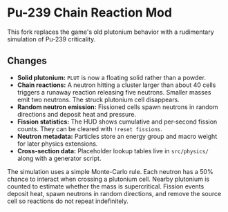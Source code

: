 # Pu-239 Chain Reaction Mod

This fork replaces the game's old plutonium behavior with a rudimentary simulation of Pu‑239 criticality.

## Changes
- **Solid plutonium:** `PLUT` is now a floating solid rather than a powder.
- **Chain reactions:** A neutron hitting a cluster larger than about 40 cells triggers a runaway reaction releasing five neutrons. Smaller masses emit two neutrons. The struck plutonium cell disappears.
- **Random neutron emission:** Fissioned cells spawn neutrons in random directions and deposit heat and pressure.
- **Fission statistics:** The HUD shows cumulative and per‑second fission counts. They can be cleared with `!reset fissions`.
- **Neutron metadata:** Particles store an energy group and macro weight for later physics extensions.
- **Cross‑section data:** Placeholder lookup tables live in `src/physics/` along with a generator script.

The simulation uses a simple Monte-Carlo rule. Each neutron has a 50% chance to interact when crossing a plutonium cell. Nearby plutonium is counted to estimate whether the mass is supercritical. Fission events deposit heat, spawn neutrons in random directions, and remove the source cell so reactions do not repeat indefinitely.